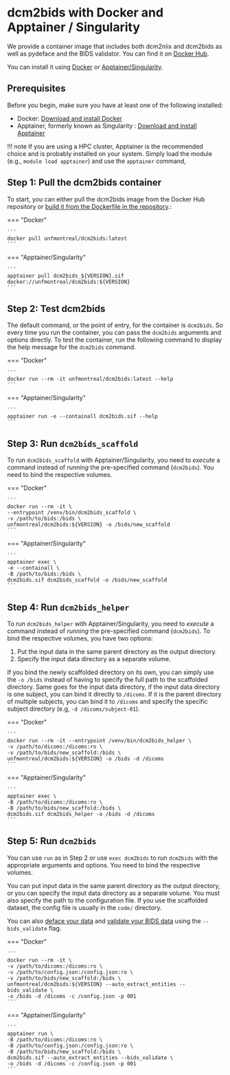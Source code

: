 # dcm2bids with Docker and Apptainer / Singularity

We provide a container image that includes both dcm2niix and dcm2bids as well as pydeface and the BIDS validator. You can find it on [Docker Hub](https://hub.docker.com/r/unfmontreal/dcm2bids).

You can install it using [Docker](https://www.docker.com/get-started) or [Apptainer/Singularity](https://www.apptainer.org).

## Prerequisites

Before you begin, make sure you have at least one of the following installed:

- Docker: [Download and install Docker](https://www.docker.com/get-started)
- Apptainer, formerly known as Singularity : [Download and install Apptainer](https://apptainer.org/docs/admin/main/installation.html)

!!! note
    If you are using a HPC cluster, Apptainer is the recommended choice and is probably installed on your system. Simply load the module (e.g., 
    `module load apptainer`) and use the `apptainer` command,

## Step 1: Pull the dcm2bids container

To start, you can either pull the dcm2bids image from the Docker Hub repository or [build it from the Dockerfile in the repository](https://github.com/UNFmontreal/Dcm2Bids/blob/dev/Dockerfile).:

=== "Docker"

    ```
    docker pull unfmontreal/dcm2bids:latest
    ```

=== "Apptainer/Singularity"

    ```
    apptainer pull dcm2bids_${VERSION}.sif docker://unfmontreal/dcm2bids:${VERSION}
    ```

## Step 2: Test dcm2bids

The default command, or the point of entry, for the container is `dcm2bids`. So every time you run the container, you can pass the `dcm2bids` arguments and options directly. To test the container, run the following command to display the help message for the `dcm2bids` command.

=== "Docker"

    ```
    docker run --rm -it unfmontreal/dcm2bids:latest --help
    ```

=== "Apptainer/Singularity"

    ```
    apptainer run -e --containall dcm2bids.sif --help
    ```

## Step 3: Run `dcm2bids_scaffold`

To run `dcm2bids_scaffold` with Apptainer/Singularity, you need to *execute* a command instead of *running* the pre-specified command (`dcm2bids`). You need to bind the respective volumes.

=== "Docker"

    ```
    docker run --rm -it \
    --entrypoint /venv/bin/dcm2bids_scaffold \
    -v /path/to/bids:/bids \
    unfmontreal/dcm2bids:${VERSION} -o /bids/new_scaffold
    ```

=== "Apptainer/Singularity"

    ```
    apptainer exec \
    -e --containall \
    -B /path/to/bids:/bids \
    dcm2bids.sif dcm2bids_scaffold -o /bids/new_scaffold
    ```


## Step 4: Run `dcm2bids_helper`

To run `dcm2bids_helper` with Apptainer/Singularity, you need to *execute* a command instead of *running* the pre-specified command (`dcm2bids`). To bind the respective volumes, you have two options:

1. Put the input data in the same parent directory as the output directory.
2. Specify the input data directory as a separate volume.

If you bind the newly scaffolded directory on its own, you can simply use the `-o /bids` instead of having to specify the full path to the scaffolded directory. Same goes for the input data directory, if the input data directory is one subject, you can bind it directly to `/dicoms`. If it is the parent directory of multiple subjects, you can bind it to `/dicoms` and specify the specific subject directory (e.g, `-d /dicoms/subject-01`).

=== "Docker"

    ```
    docker run --rm -it --entrypoint /venv/bin/dcm2bids_helper \
    -v /path/to/dicoms:/dicoms:ro \
    -v /path/to/bids/new_scaffold:/bids \
    unfmontreal/dcm2bids:${VERSION} -o /bids -d /dicoms
    ```

=== "Apptainer/Singularity"

    ```
    apptainer exec \
    -B /path/to/dicoms:/dicoms:ro \
    -B /path/to/bids/new_scaffold:/bids \
    dcm2bids.sif dcm2bids_helper -o /bids -d /dicoms
    ```

## Step 5: Run `dcm2bids`

You can use `run` as in Step 2 or use `exec dcm2bids` to run `dcm2bids` with the appropriate arguments and options. You need to bind the respective volumes.

You can put input data in the same parent directory as the output directory, or you can specify the input data directory as a separate volume. You must also specify the path to the configuration file. If you use the scaffolded dataset, the config file is usually in the `code/` directory.

You can also [deface your data](use-advanced-commands.md#post_op) and [validate your BIDS data](use-advanced-commands.md#-bids_validate) using the `--bids_validate` flag.

=== "Docker"

    ```
    docker run --rm -it \
    -v /path/to/dicoms:/dicoms:ro \
    -v /path/to/config.json:/config.json:ro \
    -v /path/to/bids/new_scaffold:/bids \
    unfmontreal/dcm2bids:${VERSION} --auto_extract_entities --bids_validate \
    -o /bids -d /dicoms -c /config.json -p 001
    ```

=== "Apptainer/Singularity"

    ```
    apptainer run \
    -B /path/to/dicoms:/dicoms:ro \
    -B /path/to/config.json:/config.json:ro \
    -B /path/to/bids/new_scaffold:/bids \
    dcm2bids.sif --auto_extract_entities --bids_validate \
    -o /bids -d /dicoms -c /config.json -p 001
    ```
